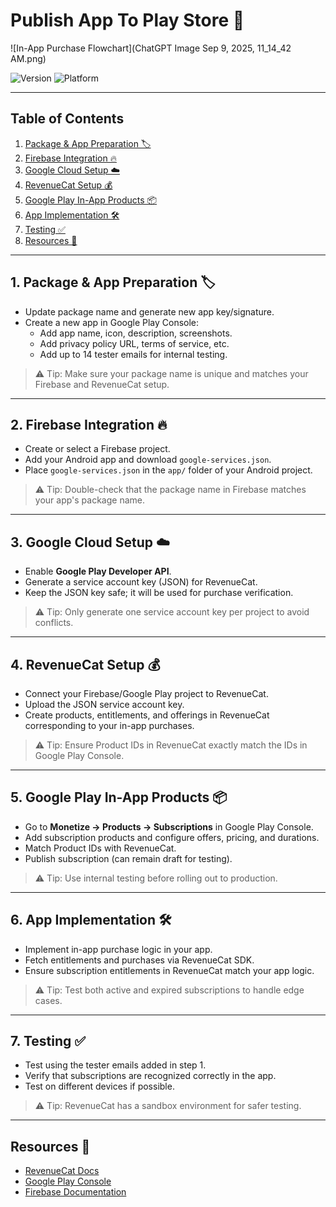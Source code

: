 # Publish App To Play Store 🚀

![In-App Purchase Flowchart](ChatGPT Image Sep 9, 2025, 11_14_42 AM.png)

![Version](https://img.shields.io/badge/version-1.0-blue)
![Platform](https://img.shields.io/badge/platform-Android-green)

---

## Table of Contents
1. [Package & App Preparation 🏷️](#1-package--app-preparation-🏷️)
2. [Firebase Integration 🔥](#2-firebase-integration-🔥)
3. [Google Cloud Setup ☁️](#3-google-cloud-setup-☁️)
4. [RevenueCat Setup 💰](#4-revenuecat-setup-💰)
5. [Google Play In-App Products 📦](#5-google-play-in-app-products-📦)
6. [App Implementation 🛠️](#6-app-implementation-🛠️)
7. [Testing ✅](#7-testing-✅)
8. [Resources 🔗](#resources-🔗)

---

## 1. Package & App Preparation 🏷️
- Update package name and generate new app key/signature.
- Create a new app in Google Play Console:
  - Add app name, icon, description, screenshots.
  - Add privacy policy URL, terms of service, etc.
  - Add up to 14 tester emails for internal testing.

> ⚠️ Tip: Make sure your package name is unique and matches your Firebase and RevenueCat setup.

---

## 2. Firebase Integration 🔥
- Create or select a Firebase project.
- Add your Android app and download `google-services.json`.
- Place `google-services.json` in the `app/` folder of your Android project.

> ⚠️ Tip: Double-check that the package name in Firebase matches your app's package name.

---

## 3. Google Cloud Setup ☁️
- Enable **Google Play Developer API**.
- Generate a service account key (JSON) for RevenueCat.
- Keep the JSON key safe; it will be used for purchase verification.

> ⚠️ Tip: Only generate one service account key per project to avoid conflicts.

---

## 4. RevenueCat Setup 💰
- Connect your Firebase/Google Play project to RevenueCat.
- Upload the JSON service account key.
- Create products, entitlements, and offerings in RevenueCat corresponding to your in-app purchases.

> ⚠️ Tip: Ensure Product IDs in RevenueCat exactly match the IDs in Google Play Console.

---

## 5. Google Play In-App Products 📦
- Go to **Monetize → Products → Subscriptions** in Google Play Console.
- Add subscription products and configure offers, pricing, and durations.
- Match Product IDs with RevenueCat.
- Publish subscription (can remain draft for testing).

> ⚠️ Tip: Use internal testing before rolling out to production.

---

## 6. App Implementation 🛠️
- Implement in-app purchase logic in your app.
- Fetch entitlements and purchases via RevenueCat SDK.
- Ensure subscription entitlements in RevenueCat match your app logic.

> ⚠️ Tip: Test both active and expired subscriptions to handle edge cases.

---

## 7. Testing ✅
- Test using the tester emails added in step 1.
- Verify that subscriptions are recognized correctly in the app.
- Test on different devices if possible.

> ⚠️ Tip: RevenueCat has a sandbox environment for safer testing.

---

## Resources 🔗
- [RevenueCat Docs](https://www.revenuecat.com/docs)
- [Google Play Console](https://play.google.com/console)
- [Firebase Documentation](https://firebase.google.com/docs)
